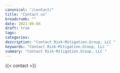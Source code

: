 ```yaml
---
canonical: "/contact/"
title: "Contact us"
breadcrumb: ""
date: 2021-06-04
draft: true
tags:
categories:
description: "Contact Risk-Mitigation.Group, LLC "
keywords: "Contact Risk-Mitigation.Group, LLC "
summary: "Contact Risk-Mitigation.Group, LLC "
---
```

{{< contact >}}
